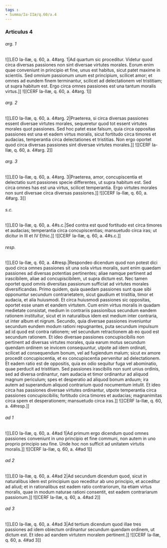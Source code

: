 ```yaml
---
tags : 
- Summa/Ia-IIæ/q.60/a.4
---
```


### Articulus 4

###### arg. 1
![[LEO Ia-IIæ, q. 60, a. 4#arg. 1|Ad quartum sic proceditur. Videtur quod circa diversas passiones non sint diversae virtutes morales. Eorum enim quae conveniunt in principio et fine, unus est habitus, sicut patet maxime in scientiis. Sed omnium passionum unum est principium, scilicet amor; et omnes ad eundem finem terminantur, scilicet ad delectationem vel tristitiam; ut supra habitum est. Ergo circa omnes passiones est una tantum moralis virtus.]]
![[CERF Ia-IIæ, q. 60, a. 4#arg. 1]]

###### arg. 2
![[LEO Ia-IIæ, q. 60, a. 4#arg. 2|Praeterea, si circa diversas passiones essent diversae virtutes morales, sequeretur quod tot essent virtutes morales quot passiones. Sed hoc patet esse falsum, quia circa oppositas passiones est una et eadem virtus moralis, sicut fortitudo circa timores et audacias, temperantia circa delectationes et tristitias. Non ergo oportet quod circa diversas passiones sint diversae virtutes morales.]]
![[CERF Ia-IIæ, q. 60, a. 4#arg. 2]]

###### arg. 3
![[LEO Ia-IIæ, q. 60, a. 4#arg. 3|Praeterea, amor, concupiscentia et delectatio sunt passiones specie differentes, ut supra habitum est. Sed circa omnes has est una virtus, scilicet temperantia. Ergo virtutes morales non sunt diversae circa diversas passiones.]]
![[CERF Ia-IIæ, q. 60, a. 4#arg. 3]]

###### s.c.
![[LEO Ia-IIæ, q. 60, a. 4#s.c.|Sed contra est quod fortitudo est circa timores et audacias; temperantia circa concupiscentias; mansuetudo circa iras; ut dicitur in III et IV Ethic.]]
![[CERF Ia-IIæ, q. 60, a. 4#s.c.]]

###### resp.
![[LEO Ia-IIæ, q. 60, a. 4#resp.|Respondeo dicendum quod non potest dici quod circa omnes passiones sit una sola virtus moralis, sunt enim quaedam passiones ad diversas potentias pertinentes; aliae namque pertinent ad irascibilem, aliae ad concupiscibilem, ut supra dictum est. Nec tamen oportet quod omnis diversitas passionum sufficiat ad virtutes morales diversificandas. Primo quidem, quia quaedam passiones sunt quae sibi opponuntur secundum contrarietatem, sicut gaudium et tristitia, timor et audacia, et alia huiusmodi. Et circa huiusmodi passiones sic oppositas, oportet esse unam et eandem virtutem. Cum enim virtus moralis in quadam medietate consistat, medium in contrariis passionibus secundum eandem rationem instituitur, sicut et in naturalibus idem est medium inter contraria, ut inter album et nigrum. Secundo, quia diversae passiones inveniuntur secundum eundem modum rationi repugnantes, puta secundum impulsum ad id quod est contra rationem; vel secundum retractionem ab eo quod est secundum rationem. Et ideo diversae passiones concupiscibilis non pertinent ad diversas virtutes morales, quia earum motus secundum quendam ordinem se invicem consequuntur, utpote ad idem ordinati, scilicet ad consequendum bonum, vel ad fugiendum malum; sicut ex amore procedit concupiscentia, et ex concupiscentia pervenitur ad delectationem. Et eadem ratio est de oppositis, quia ex odio sequitur fuga vel abominatio, quae perducit ad tristitiam. Sed passiones irascibilis non sunt unius ordinis, sed ad diversa ordinantur, nam audacia et timor ordinantur ad aliquod magnum periculum; spes et desperatio ad aliquod bonum arduum; ira autem ad superandum aliquod contrarium quod nocumentum intulit. Et ideo circa has passiones diversae virtutes ordinantur, utpote temperantia circa passiones concupiscibilis; fortitudo circa timores et audacias; magnanimitas circa spem et desperationem; mansuetudo circa iras.]]
![[CERF Ia-IIæ, q. 60, a. 4#resp.]]

###### ad 1
![[LEO Ia-IIæ, q. 60, a. 4#ad 1|Ad primum ergo dicendum quod omnes passiones conveniunt in uno principio et fine communi, non autem in uno proprio principio seu fine. Unde hoc non sufficit ad unitatem virtutis moralis.]]
![[CERF Ia-IIæ, q. 60, a. 4#ad 1]]

###### ad 2
![[LEO Ia-IIæ, q. 60, a. 4#ad 2|Ad secundum dicendum quod, sicut in naturalibus idem est principium quo receditur ab uno principio, et acceditur ad aliud; et in rationalibus est eadem ratio contrariorum, ita etiam virtus moralis, quae in modum naturae rationi consentit, est eadem contrariarum passionum.]]
![[CERF Ia-IIæ, q. 60, a. 4#ad 2]]

###### ad 3
![[LEO Ia-IIæ, q. 60, a. 4#ad 3|Ad tertium dicendum quod illae tres passiones ad idem obiectum ordinantur secundum quendam ordinem, ut dictum est. Et ideo ad eandem virtutem moralem pertinent.]]
![[CERF Ia-IIæ, q. 60, a. 4#ad 3]]

